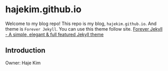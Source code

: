 # hajekim.github.io
Welcome to my blog repo! This repo is my blog, `hajekim.github.io`. And theme is `Forever Jekyll`. You can use this theme follow site.
[Forever Jekyll - A simple, elegant & full featured Jekyll theme](https://forever-jekyll.github.io)

## Introduction

Owner: Haje Kim